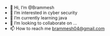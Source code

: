 - 👋 Hi, I’m @Brammesh
- 👀 I’m interested in cyber security 
- 🌱 I’m currently learning java 
- 💞️ I’m looking to collaborate on ... 
- 📫 How to reach me brammesh04@gmail.com

<!---
Brammesh/Brammesh is a ✨ special ✨ repository because its `README.md` (this file) appears on your GitHub profile.
You can click the Preview link to take a look at your changes.
--->
